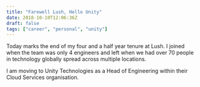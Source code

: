 ```yaml
---
title: "Farewell Lush, Hello Unity"
date: 2018-10-10T12:06:36Z
draft: false
tags: ["career", "personal", "unity"]
---
```


Today marks the end of my four and a half year tenure at Lush. I joined when the team was only 4 engineers and left when we had over 70 people in technology globally spread across multiple locations.

I am moving to Unity Technologies as a Head of Engineering within their Cloud Services organisation.